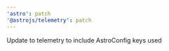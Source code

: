 ```yaml
---
'astro': patch
'@astrojs/telemetry': patch
---
```


Update to telemetry to include AstroConfig keys used
